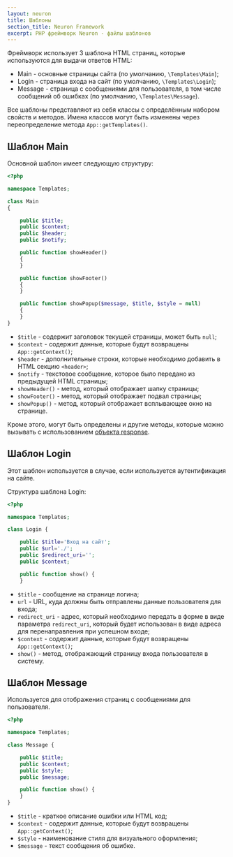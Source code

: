```yaml
---
layout: neuron
title: Шаблоны
section_title: Neuron Framework
excerpt: PHP фреймворк Neuron - файлы шаблонов
---
```


Фреймворк использует 3 шаблона HTML страниц, которые используются для выдачи ответов HTML:

* Main - основные страницы сайта (по умолчанию, `\Templates\Main`);
* Login - страница входа на сайт (по умолчанию, `\Templates\Login`);
* Message - страница с сообщениями для пользователя, в том числе сообщений об ошибках (по умолчанию, `\Templates\Message`).

Все шаблоны представляют из себя классы с определённым набором свойств и методов. Имена классов могут быть изменены через переопределение метода `App::getTemplates()`.

## Шаблон Main

Основной шаблон имеет следующую структуру:

```php
<?php

namespace Templates;

class Main
{

    public $title;
    public $context;
    public $header;
    public $notify;

    public function showHeader()
    {
    }

    public function showFooter()
    {
    }

    public function showPopup($message, $title, $style = null)
    {
    }
}
```

* `$title` - содержит заголовок текущей страницы, может быть `null`;
* `$context` - содержит данные, которые будут возвращены `App::getContext()`;
* `$header` - дополнительные строки, которые необходимо добавить в HTML секцию `<header>`;
* `$notify` - текстовое сообщение, которое было передано из предыдущей HTML страницы;
* `showHeader()` - метод, который отображает шапку страницы;
* `showFooter()` - метод, который отображает подвал страницы;
* `showPopup()` - метод, который отображает всплывающее окно на странице.

Кроме этого, могут быть определены и другие методы, которые можно вызывать с использованием [объекта response](response).

## Шаблон Login

Этот шаблон используется в случае, если используется аутентификация на сайте.

Структура шаблона Login:

```php
<?php

namespace Templates;

class Login {

    public $title='Вход на сайт';
    public $url='./';
    public $redirect_uri='';
    public $context;

    public function show() {
    }
```

* `$title` - сообщение на странице логина;
* `url` - URL, куда должны быть отправлены данные пользователя для входа;
* `redirect_uri` - адрес, который необходимо передать в форме в виде параметра `redirect_uri`, который будет использован в виде адреса для перенаправления при успешном входе;
* `$context` - содержит данные, которые будут возвращены `App::getContext()`;
* `show()` - метод, отображающий страницу входа пользователя в систему.

## Шаблон Message

Используется для отображения страниц с сообщениями для пользователя.

```php
<?php

namespace Templates;

class Message {

    public $title;
    public $context;
    public $style;
    public $message;

    public function show() {
    }
}
```

* `$title` - краткое описание ошибки или HTML код;
* `$context` - содержит данные, которые будут возвращены `App::getContext()`;
* `$style` - наименование стиля для визуального оформления;
* `$message` - текст сообщения об ошибке.

